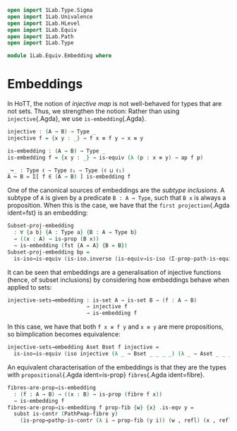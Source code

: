 ```agda
open import 1Lab.Type.Sigma
open import 1Lab.Univalence
open import 1Lab.HLevel
open import 1Lab.Equiv
open import 1Lab.Path
open import 1Lab.Type

module 1Lab.Equiv.Embedding where
```

<!--
```
private variable
  ℓ ℓ₁ : Level
  A B : Type ℓ
  w x : A
```
-->

# Embeddings

In HoTT, the notion of _injective map_ is not well-behaved for types
that are not sets. Thus, we strengthen the notion: Rather than using
`injective`{.Agda}, we use `is-embedding`{.Agda}.

```agda
injective : (A → B) → Type _
injective f = {x y : _} → f x ≡ f y → x ≡ y

is-embedding : (A → B) → Type _
is-embedding f = {x y : _} → is-equiv (λ (p : x ≡ y) → ap f p)

_↪_ : Type ℓ → Type ℓ₁ → Type (ℓ ⊔ ℓ₁)
A ↪ B = Σ[ f ∈ (A → B) ] is-embedding f
```

One of the canonical sources of embeddings are the _subtype inclusions_.
A subtype of `A` is given by a predicate `B : A → Type`, such that `B x`
is always a proposition.  When this is the case, we have that the `first
projection`{.Agda ident=fst} is an embedding:

```agda
Subset-proj-embedding
  : ∀ {a b} {A : Type a} {B : A → Type b}
  → ((x : A) → is-prop (B x))
  → is-embedding (fst {A = A} {B = B})
Subset-proj-embedding bp =
  is-iso→is-equiv (is-iso.inverse (is-equiv→is-iso (Σ-prop-path-is-equiv bp)))
```

It can be seen that embeddings are a generalisation of injective
functions (hence, of subset inclusions) by considering how embeddings
behave when applied to sets:

```agda
injective-sets→embedding : is-set A → is-set B → (f : A → B)
                         → injective f
                         → is-embedding f
```

In this case, we have that both `f x ≡ f y` and `x ≡ y` are mere
propositions, so biimplication becomes equivalence:

```agda
injective-sets→embedding Aset Bset f injective =
  is-iso→is-equiv (iso injective (λ _ → Bset _ _ _ _) (λ _ → Aset _ _ _ _))
```

An equivalent characterisation of the embeddings is that they are the
types with `propositional`{.Agda ident=is-prop} `fibres`{.Agda
ident=fibre}.

<!--
```
private
  ap-fibre→PathP
    : {f : A → B}
    → (p : f w ≡ f x)
    → (fi : fibre (ap f) p)
    → PathP (λ i → fibre f (p i)) (w , refl) (x , refl)
  ap-fibre→PathP p (q , r) i = q i , λ j → r j i

  PathP→ap-fibre
    : {f : A → B}
    → (p : f w ≡ f x)
    → (pp : PathP (λ i → fibre f (p i)) (w , refl) (x , refl))
    → fibre (ap f) p
  PathP→ap-fibre p pp = (λ i → fst (pp i)) , (λ j i → snd (pp i) j)

PathP≡ap-fibre
  : {f : A → B}
  → (p : f w ≡ f x)
  → PathP (λ i → fibre f (p i)) (w , refl) (x , refl) ≡ fibre (ap f) p
PathP≡ap-fibre p
  = Iso→Path (PathP→ap-fibre p , iso (ap-fibre→PathP p) (λ _ → refl) (λ _ → refl))
```
-->

```agda
fibres-are-prop→is-embedding 
  : (f : A → B) → ((x : B) → is-prop (fibre f x))
  → is-embedding f
fibres-are-prop→is-embedding f prop-fib {w} {x} .is-eqv y =
  subst is-contr (PathP≡ap-fibre y)
    (is-prop→pathp-is-contr (λ i → prop-fib (y i)) (w , refl) (x , refl))
```
